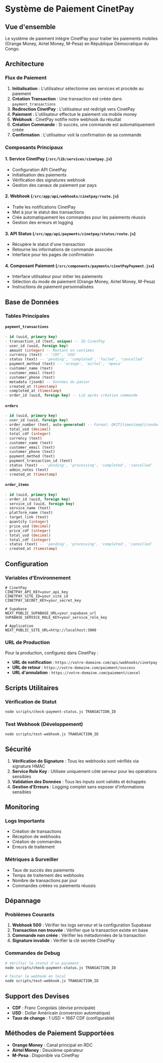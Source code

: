 # Système de Paiement CinetPay

## Vue d'ensemble

Le système de paiement intègre CinetPay pour traiter les paiements mobiles (Orange Money, Airtel Money, M-Pesa) en République Démocratique du Congo.

## Architecture

### Flux de Paiement

1. **Initialisation** : L'utilisateur sélectionne ses services et procède au paiement
2. **Création Transaction** : Une transaction est créée dans `payment_transactions`
3. **Redirection CinetPay** : L'utilisateur est redirigé vers CinetPay
4. **Paiement** : L'utilisateur effectue le paiement via mobile money
5. **Webhook** : CinetPay notifie notre webhook du résultat
6. **Création Commande** : Si succès, une commande est automatiquement créée
7. **Confirmation** : L'utilisateur voit la confirmation de sa commande

### Composants Principaux

#### 1. Service CinetPay (`/src/lib/services/cinetpay.js`)
- Configuration API CinetPay
- Initialisation des paiements
- Vérification des signatures webhook
- Gestion des canaux de paiement par pays

#### 2. Webhook (`/src/app/api/webhooks/cinetpay/route.js`)
- Traite les notifications CinetPay
- Met à jour le statut des transactions
- Crée automatiquement les commandes pour les paiements réussis
- Gestion des erreurs et logging

#### 3. API Status (`/src/app/api/payments/cinetpay/status/route.js`)
- Récupère le statut d'une transaction
- Retourne les informations de commande associée
- Interface pour les pages de confirmation

#### 4. Composant Paiement (`/src/components/payments/cinetPayPayment.jsx`)
- Interface utilisateur pour initier les paiements
- Sélection du mode de paiement (Orange Money, Airtel Money, M-Pesa)
- Instructions de paiement personnalisées

## Base de Données

### Tables Principales

#### `payment_transactions`
```sql
- id (uuid, primary key)
- transaction_id (text, unique) -- ID CinetPay
- user_id (uuid, foreign key)
- amount (integer) -- Montant en centimes
- currency (text) -- 'CDF', 'USD'
- status (text) -- 'pending', 'completed', 'failed', 'cancelled'
- payment_method (text) -- 'orange', 'airtel', 'mpesa'
- customer_name (text)
- customer_email (text)
- customer_phone (text)
- metadata (jsonb) -- Données du panier
- created_at (timestamp)
- completed_at (timestamp)
- order_id (uuid, foreign key) -- Lié après création commande
```

#### `orders`
```sql
- id (uuid, primary key)
- user_id (uuid, foreign key)
- order_number (text, auto-generated) -- Format: OKIT{timestamp}{random}
- total_usd (decimal)
- total_cdf (integer)
- currency (text)
- customer_name (text)
- customer_email (text)
- customer_phone (text)
- payment_method (text)
- payment_transaction_id (text)
- status (text) -- 'pending', 'processing', 'completed', 'cancelled'
- admin_notes (text)
- created_at (timestamp)
```

#### `order_items`
```sql
- id (uuid, primary key)
- order_id (uuid, foreign key)
- service_id (uuid, foreign key)
- service_name (text)
- platform_name (text)
- target_link (text)
- quantity (integer)
- price_usd (decimal)
- price_cdf (integer)
- total_usd (decimal)
- total_cdf (integer)
- status (text) -- 'pending', 'processing', 'completed', 'cancelled'
- created_at (timestamp)
```

## Configuration

### Variables d'Environnement

```env
# CinetPay
CINETPAY_API_KEY=your_api_key
CINETPAY_SITE_ID=your_site_id
CINETPAY_SECRET_KEY=your_secret_key

# Supabase
NEXT_PUBLIC_SUPABASE_URL=your_supabase_url
SUPABASE_SERVICE_ROLE_KEY=your_service_role_key

# Application
NEXT_PUBLIC_SITE_URL=http://localhost:3000
```

### URL de Production

Pour la production, configurez dans CinetPay :
- **URL de notification** : `https://votre-domaine.com/api/webhooks/cinetpay`
- **URL de retour** : `https://votre-domaine.com/paiement/success`
- **URL d'annulation** : `https://votre-domaine.com/paiement/cancel`

## Scripts Utilitaires

### Vérification de Statut
```bash
node scripts/check-payment-status.js TRANSACTION_ID
```

### Test Webhook (Développement)
```bash
node scripts/test-webhook.js TRANSACTION_ID
```

## Sécurité

1. **Vérification de Signature** : Tous les webhooks sont vérifiés via signature HMAC
2. **Service Role Key** : Utilisée uniquement côté serveur pour les opérations sensibles
3. **Validation des Données** : Tous les inputs sont validés et échappés
4. **Gestion d'Erreurs** : Logging complet sans exposer d'informations sensibles

## Monitoring

### Logs Importants
- Création de transactions
- Réception de webhooks
- Création de commandes
- Erreurs de traitement

### Métriques à Surveiller
- Taux de succès des paiements
- Temps de traitement des webhooks
- Nombre de transactions par jour
- Commandes créées vs paiements réussis

## Dépannage

### Problèmes Courants

1. **Webhook 500** : Vérifier les logs serveur et la configuration Supabase
2. **Transaction non trouvée** : Vérifier que la transaction existe en base
3. **Commande non créée** : Vérifier les métadonnées de la transaction
4. **Signature invalide** : Vérifier la clé secrète CinetPay

### Commandes de Debug
```bash
# Vérifier le statut d'un paiement
node scripts/check-payment-status.js TRANSACTION_ID

# Tester le webhook en local
node scripts/test-webhook.js TRANSACTION_ID
```

## Support des Devises

- **CDF** : Franc Congolais (devise principale)
- **USD** : Dollar Américain (conversion automatique)
- **Taux de change** : 1 USD = 1667 CDF (configurable)

## Méthodes de Paiement Supportées

- **Orange Money** : Canal principal en RDC
- **Airtel Money** : Deuxième opérateur
- **M-Pesa** : Disponible via CinetPay
